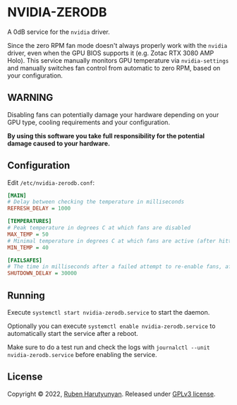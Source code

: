 # NVIDIA-ZERODB

A 0dB service for the `nvidia` driver.

Since the zero RPM fan mode doesn't always properly work with the `nvidia` driver, even when the GPU BIOS supports it (e.g. Zotac RTX 3080 AMP Holo). This service manually monitors GPU temperature via `nvidia-settings` and manually switches fan control from automatic to zero RPM, based on your configuration.

## WARNING

Disabling fans can potentially damage your hardware depending on your GPU type, cooling requirements and your configuration.

**By using this software you take full responsibility for the potential damage caused to your hardware.**

## Configuration

Edit `/etc/nvidia-zerodb.conf`:

```ini
[MAIN]
# Delay between checking the temperature in milliseconds
REFRESH_DELAY = 1000

[TEMPERATURES]
# Peak temperature in degrees C at which fans are disabled
MAX_TEMP = 50
# Minimal temperature in degrees C at which fans are active (after hitting MAX_TEMP)
MIN_TEMP = 40

[FAILSAFES]
# The time in milliseconds after a failed attempt to re-enable fans, after which system will be forced to shutdown
SHUTDOWN_DELAY = 30000
```

## Running

Execute `systemctl start nvidia-zerodb.service` to start the daemon.

Optionally you can execute `systemctl enable nvidia-zerodb.service` to automatically start the service after a reboot.

Make sure to do a test run and check the logs with `journalctl --unit nvidia-zerodb.service` before enabling the service.

## License

Copyright © 2022, [Ruben Harutyunyan](https://github.com/Vagr9K/). Released under [GPLv3 license](./LICENSE).
